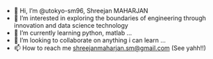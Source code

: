 - 👋 Hi, I’m @utokyo-sm96, Shreejan MAHARJAN
- 👀 I’m interested in exploring the boundaries of engineering through innovation and data science technology
- 🌱 I’m currently learning python, matlab ...
- 💞️ I’m looking to collaborate on anything i can learn ...
- 📫 How to reach me shreejanmaharjan.sm@gmail.com (See yahh!!)
<!---
utokyo-sm96/utokyo-sm96 is a ✨ special ✨ repository because its `README.md` (this file) appears on your GitHub profile.
You can click the Preview link to take a look at your changes.
--->
